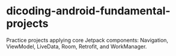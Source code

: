 # dicoding-android-fundamental-projects
Practice projects applying core Jetpack components: Navigation, ViewModel, LiveData, Room, Retrofit, and WorkManager.

